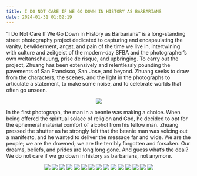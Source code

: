 ```yaml
---
title: I DO NOT CARE IF WE GO DOWN IN HISTORY AS BARBARIANS
date: 2024-01-31 01:02:19
---
```


“I Do Not Care If We Go Down in History as Barbarians” is a long-standing street photography project dedicated to capturing and encapsulating the vanity, bewilderment, angst, and pain of the time we live in, intertwining with culture and zeitgeist of the modern-day SFBA and the photographer’s own weltanschauung, prise de risque, and upbringing. To carry out the project, Zhuang has been extensively and relentlessly pounding the pavements of San Francisco, San Jose, and beyond. Zhuang seeks to draw from the characters, the scenes, and the light in the photographs to articulate a statement, to make some noise, and to celebrate worlds that often go unseen.

<div align="center">
<img src="https://ghproxy.net/https://raw.githubusercontent.com/ryusoh/host/master/images/DSCF4295-2.JPG">
</div>

In the first photograph, the man in a beanie was making a choice. When being offered the spiritual solace of religion and God, he decided to opt for the ephemeral material comfort of alcohol from his fellow man. Zhuang pressed the shutter as he strongly felt that the beanie man was voicing out a manifesto, and he wanted to deliver the message far and wide. We are the people; we are the drowned; we are the terribly forgotten and forsaken. Our dreams, beliefs, and prides are long long gone. And guess what’s the deal? We do not care if we go down in history as barbarians, not anymore.

<div align="center">
<img src="https://ghproxy.net/https://raw.githubusercontent.com/ryusoh/host/master/images/R0002358.JPG">
<img src="https://ghproxy.net/https://raw.githubusercontent.com/ryusoh/host/master/images/DSCF5163-8.JPG">
<img src="https://ghproxy.net/https://raw.githubusercontent.com/ryusoh/host/master/images/DSCF8593-3.jpg">
<img src="https://ghproxy.net/https://raw.githubusercontent.com/ryusoh/host/master/images/DSCF8402-3.jpg">
<img src="https://ghproxy.net/https://raw.githubusercontent.com/ryusoh/host/master/images/DSCF8444-3.jpg">
<img src="https://ghproxy.net/https://raw.githubusercontent.com/ryusoh/host/master/images/DSCF3433.jpg">
<img src="https://ghproxy.net/https://raw.githubusercontent.com/ryusoh/host/master/images/A20E2E39-AF83-4FD0-A6F7-3D2243A753DC.JPG">
<img src="https://ghproxy.net/https://raw.githubusercontent.com/ryusoh/host/master/images/DSCF7203-9.jpg">
<img src="https://ghproxy.net/https://raw.githubusercontent.com/ryusoh/host/master/images/DSCF8772.jpg">
<img src="https://ghproxy.net/https://raw.githubusercontent.com/ryusoh/host/master/images/DSCF3495-2.jpg">
<img src="https://ghproxy.net/https://raw.githubusercontent.com/ryusoh/host/master/images/DSCF8739.jpg">
<img src="https://ghproxy.net/https://raw.githubusercontent.com/ryusoh/host/master/images/DSCF3487-3.jpg">
<img src="https://ghproxy.net/https://raw.githubusercontent.com/ryusoh/host/master/images/DSCF3445-2.jpg">
<img src="https://ghproxy.net/https://raw.githubusercontent.com/ryusoh/host/master/images/R0004664.JPG">
<img src="https://ghproxy.net/https://raw.githubusercontent.com/ryusoh/host/master/images/DSCF2862-3.jpg">
</div>